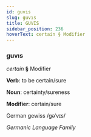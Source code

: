 ```yaml
---
id: guvıs
slug: guvıs
title: GUVIS
sidebar_position: 236
hoverText: certain § Modifier
---
```


### guvıs

*certain* **§** Modifier

**Verb**: to be certain/sure

**Noun**: certainty/sureness

**Modifier**: certain/sure

German gewiss /ɡəˈvɪs/

*Germanic Language Family*
